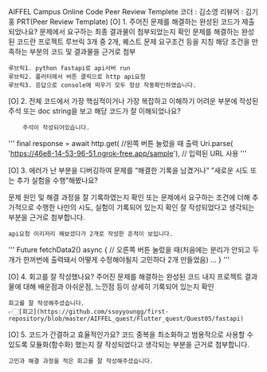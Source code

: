 AIFFEL Campus Online Code Peer Review Templete
코더 : 김소영
리뷰어 : 김기홍
PRT(Peer Review Template)
[O] 1. 주어진 문제를 해결하는 완성된 코드가 제출되었나요?
문제에서 요구하는 최종 결과물이 첨부되었는지 확인
문제를 해결하는 완성된 코드란 프로젝트 루브릭 3개 중 2개, 퀘스트 문제 요구조건 등을 지칭
해당 조건을 만족하는 부분의 코드 및 결과물을 근거로 첨부

    루브릭1. python fastapi로 api서버 run
    루브릭2. 플러터에서 버튼 클릭으로 http api요청
    루브릭3. 응답으로 console에 띄우기 모두 정상 작동확인하였습니다.

[O] 2. 전체 코드에서 가장 핵심적이거나 가장 복잡하고 이해하기 어려운 부분에 작성된 주석 또는 doc string을 보고 해당 코드가 잘 이해되었나요?

        주석이 작성되어있습니다.

'''
final response = await http.get( //왼쪽 버튼 눌렀을 때 출력
Uri.parse(
'https://46e8-14-53-96-51.ngrok-free.app/sample'), // 입력된 URL 사용
'''

[O] 3. 에러가 난 부분을 디버깅하여 문제를 “해결한 기록을 남겼거나” ”새로운 시도 또는 추가 실험을 수행”해봤나요?

문제 원인 및 해결 과정을 잘 기록하였는지 확인 또는
문제에서 요구하는 조건에 더해 추가적으로 수행한 나만의 시도, 실험이 기록되어 있는지 확인
잘 작성되었다고 생각되는 부분을 근거로 첨부합니다.

    api요청 이리저리 해보셨다가 2개로 작성한 흔적이 보입니다.

'''
Future<void> fetchData2() async { // 오른쪽 버튼 눌렀을 때(처음에는 분리가 안되고 두개가 한꺼번에 출력돼서 어떻게 수정해야될지 고민하다 2개 만들었음)
...
}
'''

[O] 4. 회고를 잘 작성했나요?
주어진 문제를 해결하는 완성된 코드 내지 프로젝트 결과물에 대해 배운점과 아쉬운점, 느낀점 등이 상세히 기록되어 있는지 확인

    회고를 잘 작성해주셨습니다.
    👉🏻[회고](https://github.com/ssoyyoungg/first-repository/blob/master/AIFFEL_quest/Flutter_quest/Quest05/fastapi)

[O] 5. 코드가 간결하고 효율적인가요?
코드 중복을 최소화하고 범용적으로 사용할 수 있도록 모듈화(함수화) 했는지
잘 작성되었다고 생각되는 부분을 근거로 첨부합니다.

    고민과 해결 과정을 적은 회고를 잘 작성해주셨습니다.
